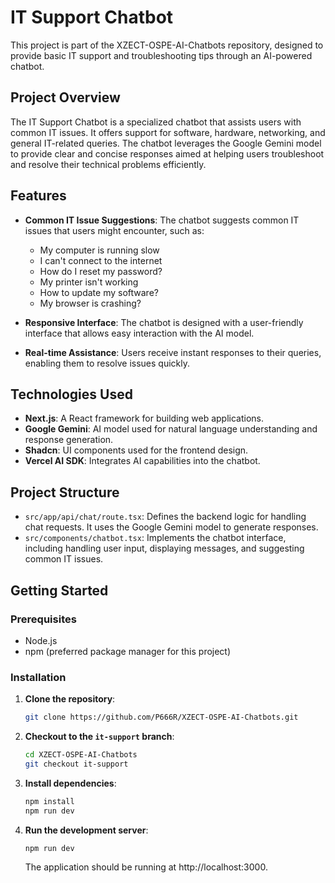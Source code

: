 # IT Support Chatbot

This project is part of the XZECT-OSPE-AI-Chatbots repository, designed to provide basic IT support and troubleshooting tips through an AI-powered chatbot.

## Project Overview

The IT Support Chatbot is a specialized chatbot that assists users with common IT issues. It offers support for software, hardware, networking, and general IT-related queries. The chatbot leverages the Google Gemini model to provide clear and concise responses aimed at helping users troubleshoot and resolve their technical problems efficiently.

## Features

- **Common IT Issue Suggestions**: The chatbot suggests common IT issues that users might encounter, such as:

  - My computer is running slow
  - I can't connect to the internet
  - How do I reset my password?
  - My printer isn't working
  - How to update my software?
  - My browser is crashing?

- **Responsive Interface**: The chatbot is designed with a user-friendly interface that allows easy interaction with the AI model.

- **Real-time Assistance**: Users receive instant responses to their queries, enabling them to resolve issues quickly.

## Technologies Used

- **Next.js**: A React framework for building web applications.
- **Google Gemini**: AI model used for natural language understanding and response generation.
- **Shadcn**: UI components used for the frontend design.
- **Vercel AI SDK**: Integrates AI capabilities into the chatbot.

## Project Structure

- `src/app/api/chat/route.tsx`: Defines the backend logic for handling chat requests. It uses the Google Gemini model to generate responses.
- `src/components/chatbot.tsx`: Implements the chatbot interface, including handling user input, displaying messages, and suggesting common IT issues.

## Getting Started

### Prerequisites

- Node.js
- npm (preferred package manager for this project)

### Installation

1. **Clone the repository**:

   ```bash
   git clone https://github.com/P666R/XZECT-OSPE-AI-Chatbots.git
   ```

2. **Checkout to the `it-support` branch**:

   ```bash
   cd XZECT-OSPE-AI-Chatbots
   git checkout it-support
   ```

3. **Install dependencies**:

   ```bash
   npm install
   npm run dev
   ```

4. **Run the development server**:

   ```bash
   npm run dev
   ```

   The application should be running at http://localhost:3000.
